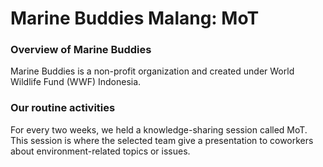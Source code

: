 # Marine Buddies Malang: MoT

### Overview of Marine Buddies
Marine Buddies is a non-profit organization and created under World Wildlife Fund (WWF) Indonesia.

### Our routine activities
For every two weeks, we held a knowledge-sharing session called MoT. This session is where the selected team give a presentation to coworkers about environment-related topics or issues.

